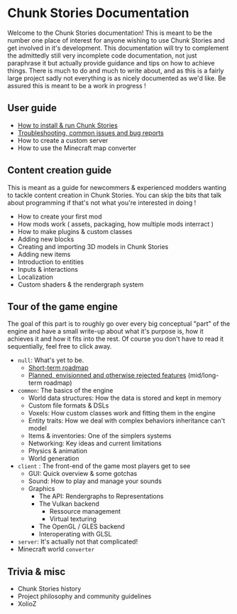 # Chunk Stories Documentation

Welcome to the Chunk Stories documentation! This is meant to be the number one place of interest for anyone wishing to use Chunk Stories and get involved in it's development. This documentation will try to complement the admittedly still very incomplete code documentation, not just paraphrase it but actually provide guidance and tips on how to achieve things. There is much to do and much to write about, and as this is a fairly large project sadly not everything is as nicely documented as we'd like. Be assured this is meant to be a work in progress !

## User guide

 * [How to install & run Chunk Stories](install.md)
 * [Troubleshooting, common issues and bug reports](problems.md)
 * How to create a custom server
 * How to use the Minecraft map converter

## Content creation guide

This is meant as a guide for newcommers & experienced modders wanting to tackle content creation in Chunk Stories. You can skip the bits that talk about programming if that's not what you're interested in doing !

 * How to create your first mod
 * How mods work ( assets, packaging, how multiple mods interract )
 * How to make plugins & custom classes
 * Adding new blocks
 * Creating and importing 3D models in Chunk Stories
 * Adding new items
 * Introduction to entities
 * Inputs & interactions
 * Localization
 * Custom shaders & the rendergraph system

## Tour of the game engine

The goal of this part is to roughly go over every big conceptual "part" of the engine and have a small write-up about what it's purpose is, how it achieves it and how it fits into the rest. Of course you don't have to read it sequentially, feel free to click away.

 * `null`: What's yet to be.
    * [Short-term roadmap](engine_tour/roadmap.md)
    * [Planned, envisionned and otherwise rejected features](engine_tour/planned_features.md) (mid/long-term roadmap)
 * `common`: The basics of the engine
    * World data structures: How the data is stored and kept in memory
    * Custom file formats & DSLs
    * Voxels: How custom classes work and fitting them in the engine
    * Entity traits: How we deal with complex behaviors inheritance can't model
    * Items & inventories: One of the simplers systems
    * Networking: Key ideas and current limitations
    * Physics & animation
    * World generation
 * `client` : The front-end of the game most players get to see
    * GUI: Quick overview & some gotchas
    * Sound: How to play and manage your sounds
    * Graphics
        * The API: Rendergraphs to Representations
        * The Vulkan backend
            * Ressource management
            * Virtual texturing
        * The OpenGL / GLES backend
        * Interoperating with GLSL
 * `server`: It's actually not that complicated! 
 * Minecraft world `converter`

## Trivia & misc

 * Chunk Stories history
 * Project philosophy and community guidelines
 * XolioZ
